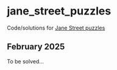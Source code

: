 # jane_street_puzzles
Code/solutions for [Jane Street puzzles](https://www.janestreet.com/puzzles/archive/)



## February 2025
To be solved...
